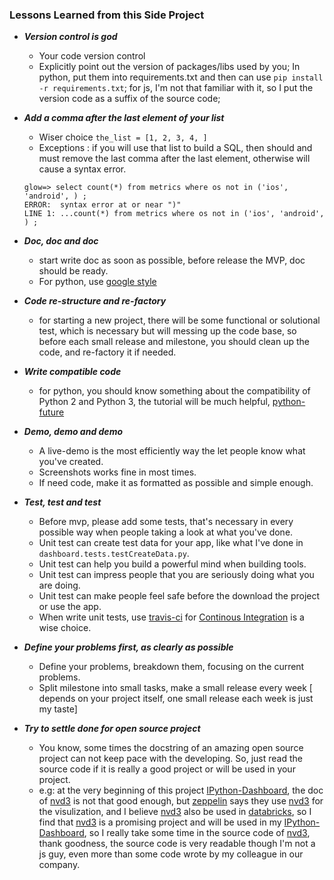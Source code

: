 
### Lessons Learned from this Side Project


- ***Version control is god***
    + Your code version control 
    + Explicitly point out the version of packages/libs used by you; In python, put them into requirements.txt and then can use `pip install -r requirements.txt`; for js, I'm not that familiar with it, so I put the version code as a suffix of the source code;

- ***Add a comma after the last element of your list***
    + Wiser choice `the_list = [1, 2, 3, 4, ]`
    + Exceptions : if you will use that list to build a SQL, then should and must remove the last comma after the last element, otherwise will cause a syntax error.

    ```
    glow=> select count(*) from metrics where os not in ('ios', 'android', ) ;
    ERROR:  syntax error at or near ")"
    LINE 1: ...count(*) from metrics where os not in ('ios', 'android', ) ;
    ```

- ***Doc, doc and doc***
    + start write doc as soon as possible, before release the MVP, doc should be ready.
    + For python, use [google style](https://google-styleguide.googlecode.com/svn/trunk/pyguide.html)

- ***Code re-structure and re-factory*** 
    + for starting a new project, there will be some functional or solutional test, which is necessary but will messing up the code base, so before each small release and milestone, you should clean up the code, and re-factory it if needed.

- ***Write compatible code***
    + for python, you should know something about the compatibility of Python 2 and Python 3, the tutorial will be much helpful, [python-future](http://python-future.org/compatible_idioms.html)

- ***Demo, demo and demo***
    + A live-demo is the most efficiently way the let people know what you've created.
    + Screenshots works fine in most times.
    + If need code, make it as formatted as possible and simple enough.

- ***Test, test and test***
    + Before mvp, please add some tests, that's necessary in every possible way when people taking a look at what you've done.
    + Unit test can create test data for your app, like what I've done in `dashboard.tests.testCreateData.py`.
    + Unit test can help you build a powerful mind when building tools.
    + Unit test can impress people that you are seriously doing what you are doing.
    + Unit test can make people feel safe before the download the project or use the app.
    + When write unit tests, use [travis-ci](travis-ci.org) for [Continous Integration](https://en.wikipedia.org/wiki/Continuous_integration) is a wise choice.

- ***Define your problems first, as clearly as possible***
    + Define your problems, breakdown them, focusing on the current problems.
    + Split milestone into small tasks, make a small release every week [ depends on your project itself, one small release each week is just my taste]

- ***Try to settle done for open source project***
    + You know, some times the docstring of an amazing open source project can not keep pace with the developing. So, just read the source code if it is really a good project or will be used in your project.  
    + e.g: at the very beginning of this project [IPython-Dashboard](https://github.com/litaotao/IPython-Dashboard), the doc of [nvd3](https://github.com/novus/nvd3) is not that good enough, but [zeppelin](zeppelin-project.org) says they use [nvd3](https://github.com/novus/nvd3) for the visulization, and I believe [nvd3](https://github.com/novus/nvd3) also be used in [databricks](https://databricks.com/), so I find that [nvd3](https://github.com/novus/nvd3) is a promising project and will be used in my [IPython-Dashboard](https://github.com/litaotao/IPython-Dashboard), so I really take some time in the source code of [nvd3](https://github.com/novus/nvd3), thank goodness, the source code is very readable though I'm not a js guy, even more than some code wrote by my colleague in our company.


